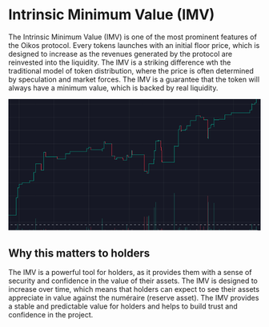 # Intrinsic Minimum Value (IMV)

The Intrinsic Minimum Value (IMV) is one of the most prominent features of the Oikos protocol. Every tokens launches with an initial floor price, which is designed to increase as the revenues generated by the protocol are reinvested into the liquidity. The IMV is a striking difference wth the traditional model of token distribution, where the price is often determined by speculation and market forces. The IMV is a guarantee that the token will always have a minimum value, which is backed by real liquidity. 

![Intrinsic Minimum Value Concept](../public/assets/img/imv.png)

## Why this matters to holders

The IMV is a powerful tool for holders, as it provides them with a sense of security and confidence in the value of their assets. The IMV is designed to increase over time, which means that holders can expect to see their assets appreciate in value against the numéraire (reserve asset). The IMV provides a stable and predictable value for holders and helps to build trust and confidence in the project.

